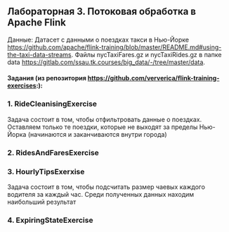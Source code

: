 ## Лабораторная 3. Потоковая обработка в Apache Flink

Данные: Датасет с данными о поездках такси в Нью-Йорке https://github.com/apache/flink-training/blob/master/README.md#using-the-taxi-data-streams. 
Файлы nycTaxiFares.gz и nycTaxiRides.gz в папке data https://gitlab.com/ssau.tk.courses/big_data/-/tree/master/data.

#### Задания (из репозитория https://github.com/ververica/flink-training-exercises:):

### 1. RideCleanisingExercise
Задача состоит в том, чтобы отфильтровать данные о поездках.
Оставляем только те поездки, которые не выходят за пределы Нью-Йорка (начинаются и заканчиваются внутри города)




### 2. RidesAndFaresExercise



### 3. HourlyTipsExerxise
Задача состоит в том, чтобы подсчитать размер чаевых каждого водителя за каждый час. 
Среди полученных данных находим наибольший результат



### 4. ExpiringStateExercise



